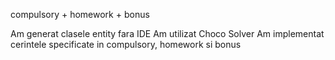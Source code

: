 compulsory + homework + bonus

Am generat clasele entity fara IDE
Am utilizat Choco Solver
Am implementat cerintele specificate in compulsory, homework si bonus